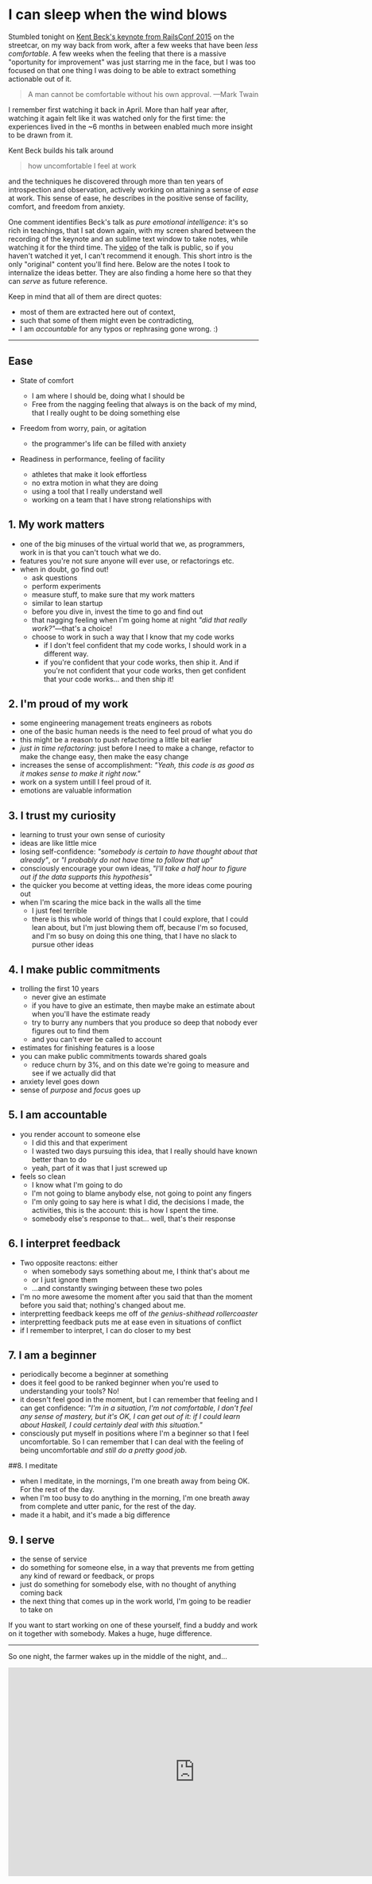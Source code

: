 # I can sleep when the wind blows

Stumbled tonight on [Kent Beck's keynote from RailsConf 2015][video] on the streetcar, on my way back from work, after a few weeks that have been _less comfortable_. A few weeks when the feeling that there is a massive "oportunity for improvement" was just starring me in the face, but I was too focused on that one thing I was doing to be able to extract something actionable out of it.

> A man cannot be comfortable without his own approval.
> —Mark Twain

I remember first watching it back in April. More than half year after, watching it again felt like it was watched only for the first time: the experiences lived in the ~6&nbsp;months in between enabled much more insight to be drawn from it.

Kent Beck builds his talk around

> how uncomfortable I feel at work

and the techniques he discovered through more than ten years of introspection and observation, actively working on attaining a sense of _ease_ at work. This sense of ease, he describes in the positive sense of facility, comfort, and freedom from anxiety.

One comment identifies Beck's talk  as _pure emotional intelligence_: it's so rich in teachings, that I sat down again, with my screen shared between the recording of the keynote and an sublime text window to take notes, while watching it for the third time. The [video][] of the talk is public, so if you haven't watched it yet, I can't recommend it enough. This short intro is the only "original" content you'll find here. Below are the notes I took to internalize the ideas better. They are also finding a home here so that they can _serve_ as future reference.

Keep in mind that all of them are direct quotes:

  * most of them are extracted here out of context,
  * such that some of them might even be contradicting,
  * I am _accountable_ for any typos or rephrasing gone wrong. :)

---

## Ease
  * State of comfort
    * I am where I should be, doing what I should be
    * Free from the nagging feeling that always is on the back of my mind,
      that I really ought to be doing something else

  * Freedom from worry, pain, or agitation
    * the programmer's life can be filled with anxiety

  * Readiness in performance, feeling of facility
    * athletes that make it look effortless
    * no extra motion in what they are doing
    * using a tool that I really understand well
    * working on a team that I have strong relationships with

## 1. My work matters
  * one of the big minuses of the virtual world that we, as programmers, work in is that you can't touch what we do.
  * features you're not sure anyone will ever use, or refactorings etc.
  * when in doubt, go find out!
    * ask questions
    * perform experiments
    * measure stuff, to make sure that my work matters
    * similar to lean startup
    * before you dive in, invest the time to go and find out
    * that nagging feeling when I'm going home at night _"did that really work?"_—that's a choice!
    * choose to work in such a way that I know that my code works
      * if I don't feel confident that my code works, I should work in a different way.
      * if you're confident that your code works, then ship it. And if you're not confident that your code works, then get confident that your code works… and then ship it!

## 2. I'm proud of my work
  * some engineering management treats engineers as robots
  * one of the basic human needs is the need to feel proud of what you do
  * this might be a reason to push refactoring a little bit earlier
  * _just in time refactoring_: just before I need to make a change, refactor to make the change easy, then make the easy change
  * increases the sense of accomplishment: _"Yeah, this code is as good as it makes sense to make it right now."_
  * work on a system untill I feel proud of it.
  * emotions are valuable information

## 3. I trust my curiosity
  * learning to trust your own sense of curiosity
  * ideas are like little mice
  * losing self-confidence: _"somebody is certain to have thought about that already"_, or _"I probably do not have time to follow that up"_
  * consciously encourage your own ideas, _"I'll take a half hour to figure out if the data supports this hypothesis"_
  * the quicker you become at vetting ideas, the more ideas come pouring out
  * when I'm scaring the mice back in the walls all the time
    * I just feel terrible
    * there is this whole world of things that I could explore, that I could lean about, but I'm just blowing them off, because I'm so focused, and I'm so busy on doing this one thing, that I have no slack to pursue other ideas

## 4. I make public commitments
  * trolling the first 10 years
    * never give an estimate
    * if you have to give an estimate, then maybe make an estimate about when you'll have the estimate ready
    * try to burry any numbers that you produce so deep that nobody ever figures out to find them
    * and you can't ever be called to account
  * estimates for finishing features is a loose
  * you can make public commitments towards shared goals
    * reduce churn by 3%, and on this date we're going to measure and see if we actually did that
  * anxiety level goes down
  * sense of _purpose_ and _focus_ goes up

## 5. I am accountable
  * you render account to someone else
    * I did this and that experiment
    * I wasted two days pursuing this idea, that I really should have known better than to do
    * yeah, part of it was that I just screwed up
  * feels so clean
    * I know what I'm going to do
    * I'm not going to blame anybody else, not going to point any fingers
    * I'm only going to say here is what I did, the decisions I made, the activities, this is the account: this is how I spent the time.
    * somebody else's response to that… well, that's their response

## 6. I interpret feedback
  * Two opposite reactons: either
    * when somebody says something about me, I think that's about me
    * or I just ignore them
    * …and constantly swinging between these two poles
  * I'm no more awesome the moment after you said that than the moment before you said that; nothing's changed about me.
  * interpretting feedback keeps me off of _the genius-shithead rollercoaster_
  * interpretting feedback puts me at ease even in situations of conflict
  * if I remember to interpret, I can do closer to my best

## 7. I am a beginner
  * periodically become a beginner at something
  * does it feel good to be ranked beginner when you're used to understanding your tools? No!
  * it doesn't feel good in the moment, but I can remember that feeling and I can get confidence: _"I'm in a situation, I'm not comfortable, I don't feel any sense of mastery, but it's OK, I can get out of it: if I could learn about Haskell, I could certainly deal with this situation."_
  * consciously put myself in positions where I'm a beginner so that I feel uncomfortable. So I can remember that I can deal with the feeling of being uncomfortable _and still do a pretty good job_.

##8. I meditate
  * when I meditate, in the mornings, I'm one breath away from being OK. For the rest of the day.
  * when I'm too busy to do anything in the morning, I'm one breath away from complete and utter panic, for the rest of the day.
  * made it a habit, and it's made a big difference

## 9. I serve
  * the sense of service
  * do something for someone else, in a way that prevents me from getting any kind of reward or feedback, or props
  * just do something for somebody else, with no thought of anything coming back
  * the next thing that comes up in the work world, I'm going to be readier to take on

If you want to start working on one of these yourself, find a buddy and work on it together with somebody. Makes a huge, huge difference.

---

So one night, the farmer wakes up in the middle of the night, and…

<iframe width="750" height="420" src="https://www.youtube.com/embed/aApmOZwdPqA" frameborder="0" allowfullscreen></iframe>

  [video]: https://youtu.be/aApmOZwdPqA
